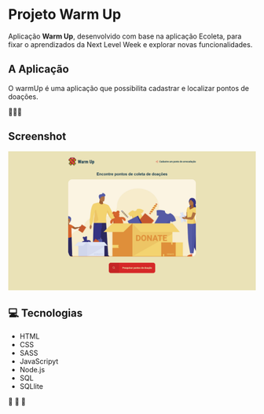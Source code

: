 # Projeto Warm Up
 
 Aplicação **Warm Up**, desenvolvido com base na aplicação Ecoleta, para fixar o aprendizados da Next Level Week e explorar novas funcionalidades.
 
 ## A Aplicação
 
 O warmUp é uma aplicação que possibilita cadastrar e localizar pontos de doações.
 
:sparkling_heart::sparkling_heart::sparkling_heart:
 
## Screenshot
 ![Home](public/assets/images/screenshot-warmUp-home.png)
 
## :computer: Tecnologias
- HTML
- CSS
- SASS
- JavaScripyt
- Node.js
- SQL
- SQLlite

:rocket: :rocket: :rocket:
